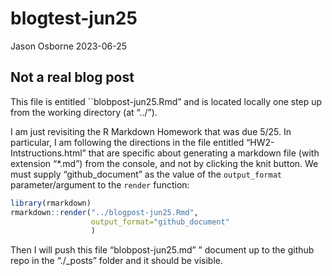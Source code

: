 blogtest-jun25
================
Jason Osborne
2023-06-25

## Not a real blog post

This file is entitled \`\`blobpost-jun25.Rmd” and is located locally one
step up from the working directory (at “../”).

I am just revisiting the R Markdown Homework that was due 5/25. In
particular, I am following the directions in the file entitled
“HW2-Intstructions.html” that are specific about generating a markdown
file (with extension “\*.md”) from the console, and not by clicking the
knit button. We must supply “github_document” as the value of the
`output_format` parameter/argument to the `render` function:

``` r
library(rmarkdown)
rmarkdown::render("../blogpost-jun25.Rmd",
                  output_format="github_document"
                  )
```

Then I will push this file “blobpost-jun25.md” ” document up to the
github repo in the “./\_posts” folder and it should be visible.
